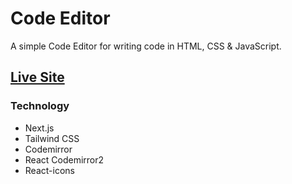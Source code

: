 # Code Editor

A simple Code Editor for writing code in HTML, CSS & JavaScript.

## [Live Site](https://nextjs.org/)

### Technology
- Next.js
- Tailwind CSS
- Codemirror 
- React Codemirror2
- React-icons
